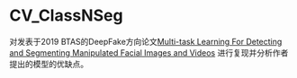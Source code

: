 # CV_ClassNSeg
对发表于2019 BTAS的DeepFake方向论文[Multi-task Learning For Detecting and Segmenting Manipulated Facial Images and Videos](https://arxiv.org/pdf/1906.06876v1.pdf) 进行复现并分析作者提出的模型的优缺点。
